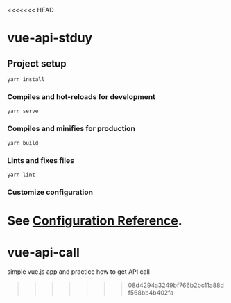 <<<<<<< HEAD
# vue-api-stduy

## Project setup
```
yarn install
```

### Compiles and hot-reloads for development
```
yarn serve
```

### Compiles and minifies for production
```
yarn build
```

### Lints and fixes files
```
yarn lint
```

### Customize configuration
See [Configuration Reference](https://cli.vuejs.org/config/).
=======
# vue-api-call
simple vue.js app and practice how to get API call
>>>>>>> 08d4294a3249bf766b2bc11a88df568bb4b402fa
